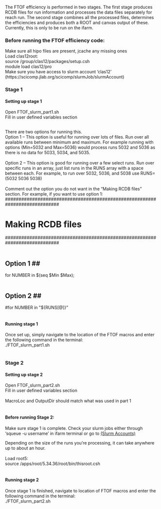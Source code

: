 The FTOF efficiency is performed in two stages. The first stage produces RCDB files for run information and processes the data files separately for reach run. The second stage combines all the processed files, determines the efficiencies and produces both a ROOT and canvas output of these. Currently, this is only to be run on the ifarm. 

<h3>Before running the FTOF efficiency code: </h3>
Make sure all hipo files are present, jcache any missing ones <br />
Load clas12root: <br />
	source /group/clas12/packages/setup.csh <br />
	module load clas12/pro <br />
Make sure you have access to slurm account ‘clas12’ (https://scicomp.jlab.org/scicomp/slurmJob/slurmAccount) <br />

<h3>Stage 1 </h3>
<h4>Setting up stage 1 </h4>

Open FTOF_slurm_part1.sh<br />
Fill in user defined variables section<br />
<br />

There are two options for running this. <br />
Option 1 – This option is useful for running over lots of files. Run over all available runs between minimum and maximum. For example running with options (Min=5032 and Max=5036) would process runs 5032 and 5036 as there is no data for 5033, 5034, and 5035. <br />
<br />
Option 2 – This option is good for running over a few select runs. Run over specific runs in an array, just list runs in the RUNS array with a space between each. For example, to run over 5032, 5036, and 5038 use RUNS=(5032 5036 5038)<br />
<br />
Comment out the option you do not want in the “Making RCDB files” section. For example, if you want to use option 1:<br />
############################################################################<br />
# Making RCDB files <br />
############################################################################ <br />
<br />
## Option 1 ##<br />
for NUMBER in $(seq $Min $Max);<br />
<br />
## Option 2 ##<br />
#for NUMBER in "${RUNS[@]}"<br />
<br />

<h4>Running stage 1 </h4>
Once set up, simply navigate to the location of the FTOF macros and enter the following command in the terminal:<br />
./FTOF_slurm_part1.sh<br />
<br />

<h3>Stage 2 </h3>
<h4>Setting up stage 2 </h4>

Open FTOF_slurm_part2.sh<br />
Fill in user defined variables section<br />
<br />
MacroLoc and OutputDir should match what was used in part 1 <br />
<br />

<h4>Before running Stage 2: </h4>
Make sure stage 1 is complete. Check your slurm jobs either through ‘squeue -u username’ in ifarm terminal or go to  
<a href="https://scicomp.jlab.org/scicomp/slurmJob/activeJob">(Slurm Accounts)</a> <br />

Depending on the size of the runs you’re processing, it can take anywhere up to about an hour. <br />
<br />
Load root5:<br />
source /apps/root/5.34.36/root/bin/thisroot.csh<br />
<br />
<h4>Running stage 2</h4>
Once stage 1 is finished, navigate to location of FTOF macros and enter the following command in the terminal:<br />
./FTOF_slurm_part2.sh<br />
<br />

